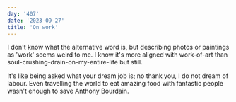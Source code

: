 ```yaml
---
day: '407'
date: '2023-09-27'
title: 'On work'
---
```


I don't know what the alternative word is, but describing photos or paintings as 'work' seems weird to me. I know it's more aligned with work-of-art than soul-crushing-drain-on-my-entire-life but still.

It's like being asked what your dream job is; no thank you, I do not dream of labour. Even travelling the world to eat amazing food with fantastic people wasn't enough to save Anthony Bourdain.
